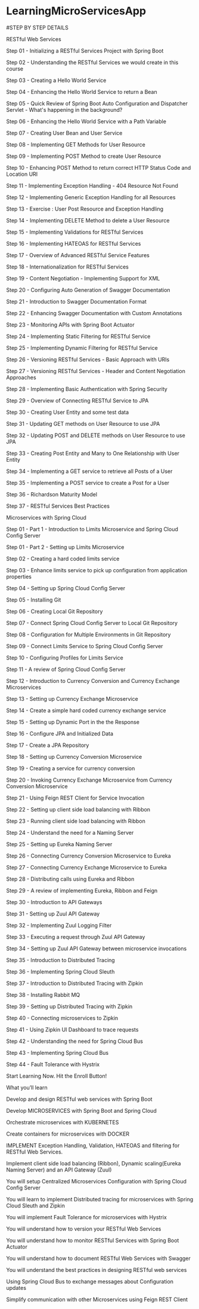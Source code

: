 # LearningMicroServicesApp



#STEP BY STEP DETAILS

RESTful Web Services 

Step 01 - Initializing a RESTful Services Project with Spring Boot

Step 02 - Understanding the RESTful Services we would create in this course

Step 03 - Creating a Hello World Service

Step 04 - Enhancing the Hello World Service to return a Bean

Step 05 - Quick Review of Spring Boot Auto Configuration and Dispatcher Servlet - 	  What's happening in the background?

Step 06 - Enhancing the Hello World Service with a Path Variable

Step 07 - Creating User Bean and User Service

Step 08 - Implementing GET Methods for User Resource

Step 09 - Implementing POST Method to create User Resource

Step 10 - Enhancing POST Method to return correct HTTP Status Code and Location URI

Step 11 - Implementing Exception Handling - 404 Resource Not Found

Step 12 - Implementing Generic Exception Handling for all Resources

Step 13 - Exercise : User Post Resource and Exception Handling

Step 14 - Implementing DELETE Method to delete a User Resource

Step 15 - Implementing Validations for RESTful Services

Step 16 - Implementing HATEOAS for RESTful Services

Step 17 - Overview of Advanced RESTful Service Features

Step 18 - Internationalization for RESTful Services

Step 19 - Content Negotiation - Implementing Support for XML

Step 20 - Configuring Auto Generation of Swagger Documentation

Step 21 - Introduction to Swagger Documentation Format

Step 22 - Enhancing Swagger Documentation with Custom Annotations

Step 23 - Monitoring APIs with Spring Boot Actuator

Step 24 - Implementing Static Filtering for RESTful Service

Step 25 - Implementing Dynamic Filtering for RESTful Service

Step 26 - Versioning RESTful Services - Basic Approach with URIs

Step 27 - Versioning RESTful Services - Header and Content Negotiation Approaches

Step 28 - Implementing Basic Authentication with Spring Security

Step 29 - Overview of Connecting RESTful Service to JPA

Step 30 - Creating User Entity and some test data

Step 31 - Updating GET methods on User Resource to use JPA

Step 32 - Updating POST and DELETE methods on User Resource to use JPA

Step 33 - Creating Post Entity and Many to One Relationship with User Entity

Step 34 - Implementing a GET service to retrieve all Posts of a User

Step 35 - Implementing a POST service to create a Post for a User

Step 36 - Richardson Maturity Model

Step 37 - RESTful Services Best Practices

Microservices with Spring Cloud

Step 01 - Part 1 - Introduction to Limits Microservice and Spring Cloud Config Server

Step 01 - Part 2 - Setting up Limits Microservice

Step 02 - Creating a hard coded limits service

Step 03 - Enhance limits service to pick up configuration from application properties

Step 04 - Setting up Spring Cloud Config Server

Step 05 - Installing Git

Step 06 - Creating Local Git Repository

Step 07 - Connect Spring Cloud Config Server to Local Git Repository

Step 08 - Configuration for Multiple Environments in Git Repository

Step 09 - Connect Limits Service to Spring Cloud Config Server

Step 10 - Configuring Profiles for Limits Service

Step 11 - A review of Spring Cloud Config Server

Step 12 - Introduction to Currency Conversion and Currency Exchange Microservices

Step 13 - Setting up Currency Exchange Microservice

Step 14 - Create a simple hard coded currency exchange service

Step 15 - Setting up Dynamic Port in the the Response

Step 16 - Configure JPA and Initialized Data

Step 17 - Create a JPA Repository

Step 18 - Setting up Currency Conversion Microservice

Step 19 - Creating a service for currency conversion

Step 20 - Invoking Currency Exchange Microservice from Currency Conversion Microservice

Step 21 - Using Feign REST Client for Service Invocation

Step 22 - Setting up client side load balancing with Ribbon

Step 23 - Running client side load balancing with Ribbon

Step 24 - Understand the need for a Naming Server

Step 25 - Setting up Eureka Naming Server

Step 26 - Connecting Currency Conversion Microservice to Eureka

Step 27 - Connecting Currency Exchange Microservice to Eureka

Step 28 - Distributing calls using Eureka and Ribbon

Step 29 - A review of implementing Eureka, Ribbon and Feign

Step 30 - Introduction to API Gateways

Step 31 - Setting up Zuul API Gateway

Step 32 - Implementing Zuul Logging Filter

Step 33 - Executing a request through Zuul API Gateway

Step 34 - Setting up Zuul API Gateway between microservice invocations

Step 35 - Introduction to Distributed Tracing

Step 36 - Implementing Spring Cloud Sleuth

Step 37 - Introduction to Distributed Tracing with Zipkin

Step 38 - Installing Rabbit MQ

Step 39 - Setting up Distributed Tracing with Zipkin

Step 40 - Connecting microservices to Zipkin

Step 41 - Using Zipkin UI Dashboard to trace requests

Step 42 - Understanding the need for Spring Cloud Bus

Step 43 - Implementing Spring Cloud Bus

Step 44 - Fault Tolerance with Hystrix

Start Learning Now. Hit the Enroll Button!

What you’ll learn

Develop and design RESTful web services with Spring Boot

Develop MICROSERVICES with Spring Boot and Spring Cloud

Orchestrate microservices with KUBERNETES

Create containers for microservices with DOCKER

IMPLEMENT Exception Handling, Validation, HATEOAS and filtering for RESTful Web Services.

Implement client side load balancing (Ribbon), Dynamic scaling(Eureka Naming Server) and an API Gateway (Zuul)

You will setup Centralized Microservices Configuration with Spring Cloud Config Server

You will learn to implement Distributed tracing for microservices with Spring Cloud Sleuth and Zipkin

You will implement Fault Tolerance for microservices with Hystrix

You will understand how to version your RESTful Web Services

You will understand how to monitor RESTful Services with Spring Boot Actuator

You will understand how to document RESTful Web Services with Swagger

You will understand the best practices in designing RESTful web services

Using Spring Cloud Bus to exchange messages about Configuration updates

Simplify communication with other Microservices using Feign REST Client